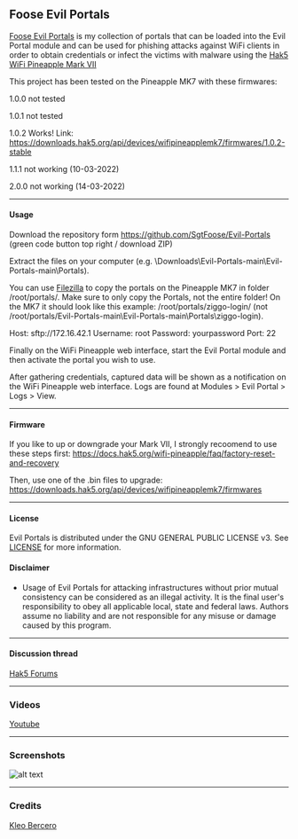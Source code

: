 ## Foose Evil Portals

[Foose Evil Portals](https://github.com/SgtFoose/Evil-Portals) is my collection of portals that can be loaded into the Evil Portal module and can be used for phishing attacks against WiFi clients in order to obtain credentials or infect the victims with malware using the [Hak5](https://hak5.org/) [WiFi Pineapple Mark VII](https://wifipineapple.com/) 

This project has been tested on the Pineapple MK7 with these firmwares:

1.0.0 not tested

1.0.1 not tested

1.0.2 Works! Link: https://downloads.hak5.org/api/devices/wifipineapplemk7/firmwares/1.0.2-stable

1.1.1 not working (10-03-2022)

2.0.0 not working (14-03-2022)


---

#### Usage

Download the repository form https://github.com/SgtFoose/Evil-Portals (green code button top right / download ZIP)

Extract the files on your computer (e.g. \Downloads\Evil-Portals-main\Evil-Portals-main\Portals).

You can use [Filezilla](https://filezilla-project.org/) to copy the portals on the Pineapple MK7 in folder /root/portals/.
Make sure to only copy the Portals, not the entire folder! On the MK7 it should look like this example: /root/portals/ziggo-login/ (not /root/portals/Evil-Portals-main\Evil-Portals-main\Portals\ziggo-login).

Host: sftp://172.16.42.1 Username: root Password: yourpassword Port: 22

Finally on the WiFi Pineapple web interface, start the Evil Portal module and then activate the portal you wish to use.

After gathering credentials, captured data will be shown as a notification on the WiFi Pineapple web interface. Logs are found at Modules > Evil Portal > Logs > View.

---

#### Firmware
If you like to up or downgrade your Mark VII, I strongly recoomend to use these steps first:
https://docs.hak5.org/wifi-pineapple/faq/factory-reset-and-recovery

Then, use one of the .bin files to upgrade: https://downloads.hak5.org/api/devices/wifipineapplemk7/firmwares

---
#### License
Evil Portals is distributed under the GNU GENERAL PUBLIC LICENSE v3. See [LICENSE](https://github.com/SgtFoose/Evil-Portals/blob/main/LICENSE) for more information.

#### Disclaimer
* Usage of Evil Portals for attacking infrastructures without prior mutual consistency can be considered as an illegal activity. It is the final user's responsibility to obey all applicable local, state and federal laws. Authors assume no liability and are not responsible for any misuse or damage caused by this program.

---
#### Discussion thread
[Hak5 Forums](https://forums.hak5.org/index.php?/topic/39856-evil-portals/)

---
### Videos
[Youtube](https://www.youtube.com/watch?v=XyWYiM48F_E&ab_channel=SgtFoose)

---
### Screenshots
![alt text](https://user-images.githubusercontent.com/17387175/158378292-32af4781-31b7-4ce8-aae0-f09285bc9262.png?raw=true)

---
### Credits
[Kleo Bercero](https://github.com/kleo/evilportals)
